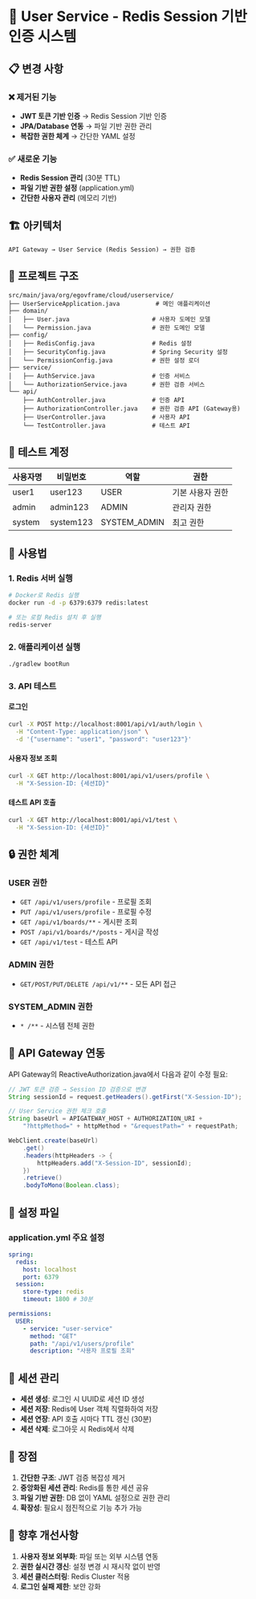 # 🔄 User Service - Redis Session 기반 인증 시스템

## 📋 변경 사항

### ❌ 제거된 기능
- **JWT 토큰 기반 인증** → Redis Session 기반 인증
- **JPA/Database 연동** → 파일 기반 권한 관리
- **복잡한 권한 체계** → 간단한 YAML 설정

### ✅ 새로운 기능
- **Redis Session 관리** (30분 TTL)
- **파일 기반 권한 설정** (application.yml)
- **간단한 사용자 관리** (메모리 기반)

## 🏗️ 아키텍처

```
API Gateway → User Service (Redis Session) → 권한 검증
```

## 📁 프로젝트 구조

```
src/main/java/org/egovframe/cloud/userservice/
├── UserServiceApplication.java          # 메인 애플리케이션
├── domain/
│   ├── User.java                       # 사용자 도메인 모델
│   └── Permission.java                 # 권한 도메인 모델
├── config/
│   ├── RedisConfig.java                # Redis 설정
│   ├── SecurityConfig.java             # Spring Security 설정
│   └── PermissionConfig.java           # 권한 설정 로더
├── service/
│   ├── AuthService.java                # 인증 서비스
│   └── AuthorizationService.java       # 권한 검증 서비스
└── api/
    ├── AuthController.java             # 인증 API
    ├── AuthorizationController.java    # 권한 검증 API (Gateway용)
    ├── UserController.java             # 사용자 API
    └── TestController.java             # 테스트 API
```

## 🔑 테스트 계정

| 사용자명 | 비밀번호 | 역할 | 권한 |
|---------|----------|------|------|
| user1 | user123 | USER | 기본 사용자 권한 |
| admin | admin123 | ADMIN | 관리자 권한 |
| system | system123 | SYSTEM_ADMIN | 최고 권한 |

## 🚀 사용법

### 1. Redis 서버 실행
```bash
# Docker로 Redis 실행
docker run -d -p 6379:6379 redis:latest

# 또는 로컬 Redis 설치 후 실행
redis-server
```

### 2. 애플리케이션 실행
```bash
./gradlew bootRun
```

### 3. API 테스트

#### 로그인
```bash
curl -X POST http://localhost:8001/api/v1/auth/login \
  -H "Content-Type: application/json" \
  -d '{"username": "user1", "password": "user123"}'
```

#### 사용자 정보 조회
```bash
curl -X GET http://localhost:8001/api/v1/users/profile \
  -H "X-Session-ID: {세션ID}"
```

#### 테스트 API 호출
```bash
curl -X GET http://localhost:8001/api/v1/test \
  -H "X-Session-ID: {세션ID}"
```

## 🔒 권한 체계

### USER 권한
- `GET /api/v1/users/profile` - 프로필 조회
- `PUT /api/v1/users/profile` - 프로필 수정
- `GET /api/v1/boards/**` - 게시판 조회
- `POST /api/v1/boards/*/posts` - 게시글 작성
- `GET /api/v1/test` - 테스트 API

### ADMIN 권한
- `GET/POST/PUT/DELETE /api/v1/**` - 모든 API 접근

### SYSTEM_ADMIN 권한
- `* /**` - 시스템 전체 권한

## 🔧 API Gateway 연동

API Gateway의 ReactiveAuthorization.java에서 다음과 같이 수정 필요:

```java
// JWT 토큰 검증 → Session ID 검증으로 변경
String sessionId = request.getHeaders().getFirst("X-Session-ID");

// User Service 권한 체크 호출
String baseUrl = APIGATEWAY_HOST + AUTHORIZATION_URI + 
    "?httpMethod=" + httpMethod + "&requestPath=" + requestPath;

WebClient.create(baseUrl)
    .get()
    .headers(httpHeaders -> {
        httpHeaders.add("X-Session-ID", sessionId);
    })
    .retrieve()
    .bodyToMono(Boolean.class);
```

## 📝 설정 파일

### application.yml 주요 설정
```yaml
spring:
  redis:
    host: localhost
    port: 6379
  session:
    store-type: redis
    timeout: 1800 # 30분

permissions:
  USER:
    - service: "user-service"
      method: "GET"
      path: "/api/v1/users/profile"
      description: "사용자 프로필 조회"
```

## 🔄 세션 관리

- **세션 생성**: 로그인 시 UUID로 세션 ID 생성
- **세션 저장**: Redis에 User 객체 직렬화하여 저장
- **세션 연장**: API 호출 시마다 TTL 갱신 (30분)
- **세션 삭제**: 로그아웃 시 Redis에서 삭제

## 🎯 장점

1. **간단한 구조**: JWT 검증 복잡성 제거
2. **중앙화된 세션 관리**: Redis를 통한 세션 공유
3. **파일 기반 권한**: DB 없이 YAML 설정으로 권한 관리
4. **확장성**: 필요시 점진적으로 기능 추가 가능

## 🚧 향후 개선사항

1. **사용자 정보 외부화**: 파일 또는 외부 시스템 연동
2. **권한 실시간 갱신**: 설정 변경 시 재시작 없이 반영
3. **세션 클러스터링**: Redis Cluster 적용
4. **로그인 실패 제한**: 보안 강화
